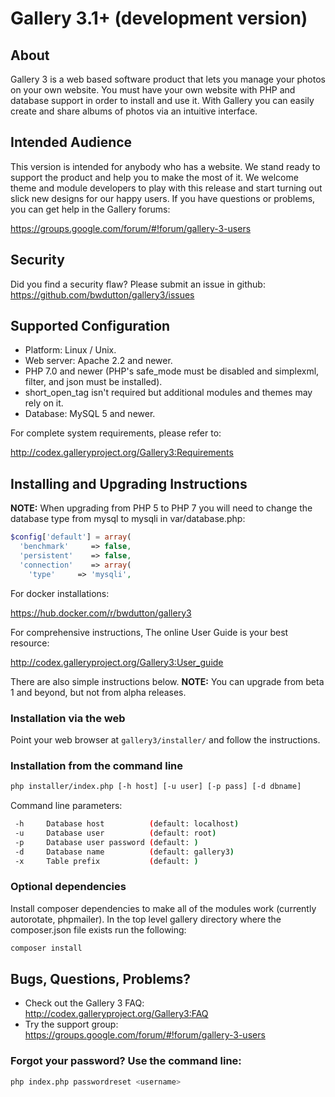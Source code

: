 Gallery 3.1+ (development version)
==================================

About
-----

Gallery 3 is a web based software product that lets you manage your
photos on your own website.  You must have your own website with PHP
and database support in order to install and use it.  With Gallery you
can easily create and share albums of photos via an intuitive
interface.

Intended Audience
-----------------

This version is intended for anybody who has a website.  We stand
ready to support the product and help you to make the most of it. We
welcome theme and module developers to play with this release and
start turning out slick new designs for our happy users.  If you have
questions or problems, you can get help in the Gallery forums:

  https://groups.google.com/forum/#!forum/gallery-3-users

Security
--------

Did you find a security flaw?  Please submit an issue in github:
https://github.com/bwdutton/gallery3/issues

Supported Configuration
-----------------------

 - Platform: Linux / Unix.
 - Web server: Apache 2.2 and newer.
 - PHP 7.0 and newer (PHP's safe_mode must be disabled and simplexml,
   filter, and json must be installed).
 - short_open_tag isn't required but additional modules and themes may rely on it.
 - Database: MySQL 5 and newer.

For complete system requirements, please refer to:

  http://codex.galleryproject.org/Gallery3:Requirements

Installing and Upgrading Instructions
-------------------------------------
**NOTE:** When upgrading from PHP 5 to PHP 7 you will need to change the database type from mysql to mysqli in var/database.php:
```php
$config['default'] = array(
  'benchmark'     => false,
  'persistent'    => false,
  'connection'    => array(
    'type'     => 'mysqli',
```

For docker installations:

  https://hub.docker.com/r/bwdutton/gallery3

For comprehensive instructions, The online User Guide is your best resource:

  http://codex.galleryproject.org/Gallery3:User_guide

There are also simple instructions below.  **NOTE:** You can upgrade from
beta 1 and beyond, but not from alpha releases.

### Installation via the web

Point your web browser at `gallery3/installer/` and follow the
instructions.

### Installation from the command line

```sh
php installer/index.php [-h host] [-u user] [-p pass] [-d dbname]
```

 Command line parameters:

```sh
 -h     Database host          (default: localhost)
 -u     Database user          (default: root)
 -p     Database user password (default: )
 -d     Database name          (default: gallery3)
 -x     Table prefix           (default: )
```

### Optional dependencies

Install composer dependencies to make all of the modules work (currently autorotate, phpmailer). In the top level gallery directory where the composer.json file exists run the following:

```sh
composer install
```

Bugs, Questions, Problems?
--------------------------

 - Check out the Gallery 3 FAQ: http://codex.galleryproject.org/Gallery3:FAQ
 - Try the support group: https://groups.google.com/forum/#!forum/gallery-3-users

### Forgot your password? Use the command line:

```sh
php index.php passwordreset <username>
```

